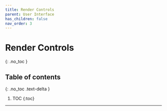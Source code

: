 ```yaml
---
title: Render Controls
parent: User Interface
has_children: false
nav_order: 3
---
```


# Render Controls
{: .no_toc }

## Table of contents
{: .no_toc .text-delta }

1. TOC
{:toc}

---